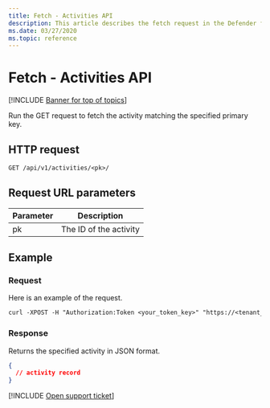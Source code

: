 ```yaml
---
title: Fetch - Activities API
description: This article describes the fetch request in the Defender for Cloud Apps Activities API.
ms.date: 03/27/2020
ms.topic: reference
---
```

# Fetch - Activities API

[!INCLUDE [Banner for top of topics](includes/banner.md)]

Run the GET request to fetch the activity matching the specified primary key.

## HTTP request

```rest
GET /api/v1/activities/<pk>/
```

## Request URL parameters

| Parameter | Description |
| --- | --- |
| pk | The ID of the activity |

## Example

### Request

Here is an example of the request.

```rest
curl -XPOST -H "Authorization:Token <your_token_key>" "https://<tenant_id>.<tenant_region>.contoso.com/api/v1/activities/<pk>/"
```

### Response

Returns the specified activity in JSON format.

```json
{
  // activity record
}
```

[!INCLUDE [Open support ticket](includes/support.md)]
